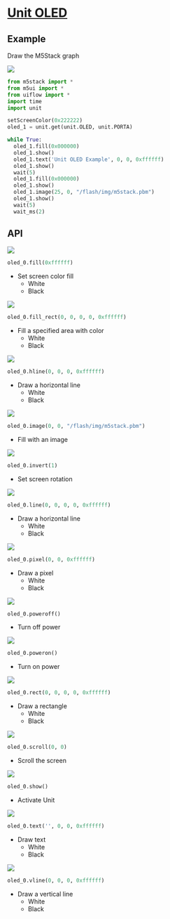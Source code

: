 # [Unit OLED](/en/unit/oled)

## Example

Draw the M5Stack graph

<img class="blockly_svg" src="https://m5stack.oss-cn-shenzhen.aliyuncs.com/resource/docs/static/assets/img/uiflow/blockly/unit/oled/uiflow_block_example.svg">

```python
from m5stack import *
from m5ui import *
from uiflow import *
import time
import unit

setScreenColor(0x222222)
oled_1 = unit.get(unit.OLED, unit.PORTA)

while True:
  oled_1.fill(0x000000)
  oled_1.show()
  oled_1.text('Unit OLED Example', 0, 0, 0xffffff)
  oled_1.show()
  wait(5)
  oled_1.fill(0x000000)
  oled_1.show()
  oled_1.image(25, 0, "/flash/img/m5stack.pbm")
  oled_1.show()
  wait(5)
  wait_ms(2)
```

## API

<img class="blockly_svg" src="https://m5stack.oss-cn-shenzhen.aliyuncs.com/resource/docs/static/assets/img/uiflow/blockly/unit/oled/uiflow_block_oled_fill.svg">

```python
oled_0.fill(0xffffff)
```

- Set screen color fill
  - White
  - Black 

<img class="blockly_svg" src="https://m5stack.oss-cn-shenzhen.aliyuncs.com/resource/docs/static/assets/img/uiflow/blockly/unit/oled/uiflow_block_oled_fill_rect.svg">

```python
oled_0.fill_rect(0, 0, 0, 0, 0xffffff)
```

- Fill a specified area with color
  - White
  - Black 

<img class="blockly_svg" src="https://m5stack.oss-cn-shenzhen.aliyuncs.com/resource/docs/static/assets/img/uiflow/blockly/unit/oled/uiflow_block_oled_hline.svg">

```python
oled_0.hline(0, 0, 0, 0xffffff)
```

- Draw a horizontal line
  - White
  - Black 

<img class="blockly_svg" src="https://m5stack.oss-cn-shenzhen.aliyuncs.com/resource/docs/static/assets/img/uiflow/blockly/unit/oled/uiflow_block_oled_image.svg">

```python
oled_0.image(0, 0, "/flash/img/m5stack.pbm")
```

- Fill with an image

<img class="blockly_svg" src="https://m5stack.oss-cn-shenzhen.aliyuncs.com/resource/docs/static/assets/img/uiflow/blockly/unit/oled/uiflow_block_oled_invert.svg">

```python
oled_0.invert(1)
```

- Set screen rotation

<img class="blockly_svg" src="https://m5stack.oss-cn-shenzhen.aliyuncs.com/resource/docs/static/assets/img/uiflow/blockly/unit/oled/uiflow_block_oled_line.svg">

```python
oled_0.line(0, 0, 0, 0, 0xffffff)
```

- Draw a horizontal line
  - White
  - Black 

<img class="blockly_svg" src="https://m5stack.oss-cn-shenzhen.aliyuncs.com/resource/docs/static/assets/img/uiflow/blockly/unit/oled/uiflow_block_oled_pixel.svg">

```python
oled_0.pixel(0, 0, 0xffffff)
```

- Draw a pixel
  - White
  - Black 

<img class="blockly_svg" src="https://m5stack.oss-cn-shenzhen.aliyuncs.com/resource/docs/static/assets/img/uiflow/blockly/unit/oled/uiflow_block_oled_poweroff.svg">

```python
oled_0.poweroff()
```

- Turn off power

<img class="blockly_svg" src="https://m5stack.oss-cn-shenzhen.aliyuncs.com/resource/docs/static/assets/img/uiflow/blockly/unit/oled/uiflow_block_oled_poweron.svg">

```python
oled_0.poweron()
```

- Turn on power

<img class="blockly_svg" src="https://m5stack.oss-cn-shenzhen.aliyuncs.com/resource/docs/static/assets/img/uiflow/blockly/unit/oled/uiflow_block_oled_rect.svg">

```python
oled_0.rect(0, 0, 0, 0, 0xffffff)
```

- Draw a rectangle
  - White
  - Black 

<img class="blockly_svg" src="https://m5stack.oss-cn-shenzhen.aliyuncs.com/resource/docs/static/assets/img/uiflow/blockly/unit/oled/uiflow_block_oled_scroll.svg">

```python
oled_0.scroll(0, 0)
```

- Scroll the screen

<img class="blockly_svg" src="https://m5stack.oss-cn-shenzhen.aliyuncs.com/resource/docs/static/assets/img/uiflow/blockly/unit/oled/uiflow_block_oled_show.svg">

```python
oled_0.show()
```

- Activate Unit 

<img class="blockly_svg" src="https://m5stack.oss-cn-shenzhen.aliyuncs.com/resource/docs/static/assets/img/uiflow/blockly/unit/oled/uiflow_block_oled_text.svg">

```python
oled_0.text('', 0, 0, 0xffffff)
```

- Draw text
  - White
  - Black 

<img class="blockly_svg" src="https://m5stack.oss-cn-shenzhen.aliyuncs.com/resource/docs/static/assets/img/uiflow/blockly/unit/oled/uiflow_block_oled_vline.svg">

```python
oled_0.vline(0, 0, 0, 0xffffff)
```

- Draw a vertical line
  - White
  - Black 
